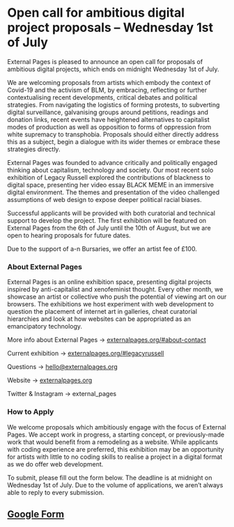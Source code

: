 # Open call for ambitious digital project proposals – Wednesday 1st of July

External Pages is pleased to announce an open call for proposals of ambitious digital projects, which ends on midnight Wednesday 1st of July. 

We are welcoming proposals from artists which embody the context of Covid-19 and the activism of BLM, by embracing, reflecting or further contextualising recent developments, critical debates and political strategies. From navigating the logistics of forming protests, to subverting digital surveillance, galvanising groups around petitions, readings and donation links, recent events have heightened alternatives to capitalist modes of production as well as opposition to forms of oppression from white supremacy to transphobia. Proposals should either directly address this as a subject, begin a dialogue with its wider themes or embrace these strategies directly. 

External Pages was founded to advance critically and politically engaged thinking about capitalism, technology and society. Our most recent solo exhibition of Legacy Russell explored the contributions of blackness to digital space, presenting her video essay BLACK MEME in an immersive digital environment. The themes and presentation of the video challenged assumptions of web design to expose deeper political racial biases.

Successful applicants will be provided with both curatorial and technical support to develop the project. The first exhibition will be featured on External Pages from the 6th of July until the 10th of August, but we are open to hearing proposals for future dates. 

Due to the support of a-n Bursaries, we offer an artist fee of £100.



### About External Pages

External Pages is an online exhibition space, presenting digital projects inspired by anti-capitalist and xenofeminist thought. Every other month, we showcase an artist or collective who push the potential of viewing art on our browsers. The exhibitions we host experiment with web development to question the placement of internet art in galleries, cheat curatorial hierarchies and look at how websites can be appropriated as an emancipatory technology.


More info about External Pages → [externalpages.org/#about-contact](http://externalpages.org/#about-contact)

Current exhibition → [externalpages.org/#legacyrussell](http://externalpages.org/#legacyrussell)

Questions → hello@externalpages.org

Website → [externalpages.org](http://externalpages.org)

Twitter & Instagram → external_pages



### How to Apply

We welcome proposals which ambitiously engage with the focus of External Pages. We accept work in progress, a starting concept, or previously-made work that would benefit from a remodeling as a website. While applicants with coding experience are preferred, this exhibition may be an opportunity for artists with little to no coding skills to realise a project in a digital format as we do offer web development. 

To submit, please fill out the form below. The deadline is at midnight on Wednesday 1st of July. Due to the volume of applications, we aren’t always able to reply to every submission.


## [Google Form](https://docs.google.com/forms/d/e/1FAIpQLSfx6hL7UI_QTwwZYvwu93kX4-WXFlJHc1ZuAhx0xuS2gBiBnw/viewform)
